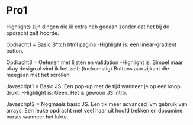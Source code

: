 # Pro1

Highlights zijn dingen die ik extra heb gedaan zonder dat het bij de opdracht zelf hoorde.

Opdracht1 = Basic B*tch html pagina -Highlight is: een linear-gradient button.

Opdracht3 = Oefenen met lijsten en validation -Highlight is: Simpel maar okay design al vind ik het zelf; (toekomstig) Buttons aan zijkant die meegaan met het scrollen.

Javascript1 = Basic JS. Een pop-up met de tijd wanneer je op een knop drukt. -Highlight is: Geen. Het is gewoon JS intro.

Javascript2 = Nogmaals basic JS. Een tik meer advanced ivm gebruik van arrays. Een leuke opdracht met veel haar uit hoofd trekken en dopamine bursts wanneer het lukte.